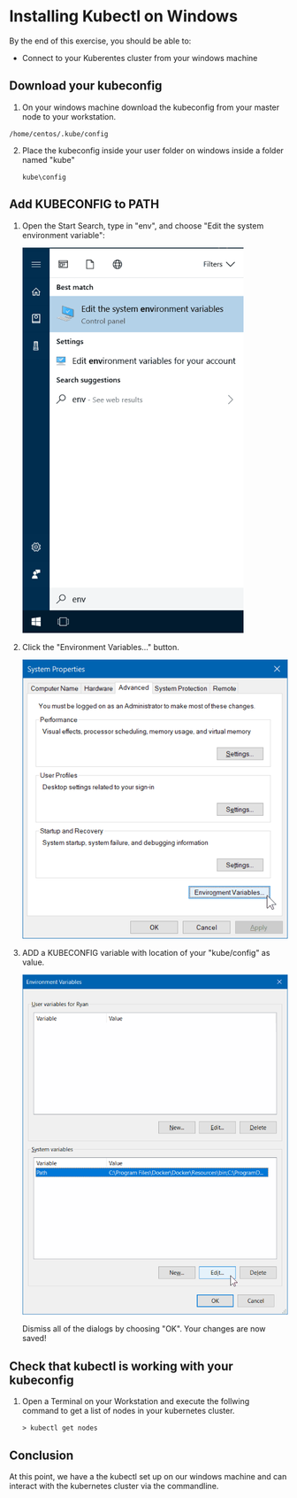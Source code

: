 # Installing Kubectl on Windows

By the end of this exercise, you should be able to:

 - Connect to your Kuberentes cluster from your windows machine

## Download your kubeconfig

1.  On your windows machine download the kubeconfig from your master node to your workstation.

   ```
   /home/centos/.kube/config
   ```

2. Place the kubeconfig inside your user folder on windows inside a folder named "kube"

   ```
   kube\config
   ```

## Add KUBECONFIG to PATH

1. Open the Start Search, type in "env", and choose "Edit the system environment variable":

   <img src="../media/windows-path-1-start-menu.png" style="height: auto !important; width: 400px !important" />

2. Click the "Environment Variables..." button.

   <img src="../media/windows-path-2-system-properties.png" style="height: auto !important; width: 600px !important" />

3. ADD a KUBECONFIG variable with location of your "kube/config" as value.
    
   <img src="../media/windows-path-3-select-row-and-edit.png" style="height: auto !important; width: 600px !important" />

   Dismiss all of the dialogs by choosing "OK". Your changes are now saved!

## Check that kubectl is working with your kubeconfig

1. Open a Terminal on your Workstation and execute the follwing command to get a list of nodes in your kubernetes cluster.

    ```
    > kubectl get nodes
    ```

## Conclusion

At this point, we have a the kubectl set up on our windows machine and can interact with the kubernetes cluster via the commandline.